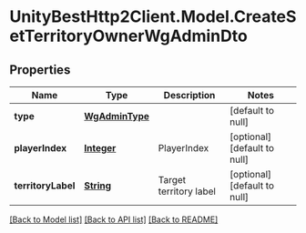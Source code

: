 # UnityBestHttp2Client.Model.CreateSetTerritoryOwnerWgAdminDto
## Properties

Name | Type | Description | Notes
------------ | ------------- | ------------- | -------------
**type** | [**WgAdminType**](WgAdminType.md) |  | [default to null]
**playerIndex** | [**Integer**](integer.md) | PlayerIndex | [optional] [default to null]
**territoryLabel** | [**String**](string.md) | Target territory label | [optional] [default to null]

[[Back to Model list]](../README.md#documentation-for-models) [[Back to API list]](../README.md#documentation-for-api-endpoints) [[Back to README]](../README.md)

